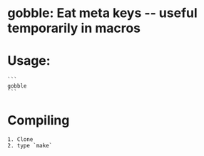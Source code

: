 # gobble: Eat meta keys -- useful temporarily in macros

# Usage:
    ```
    gobble
    ```

# Compiling
    1. Clone
    2. type `make`
